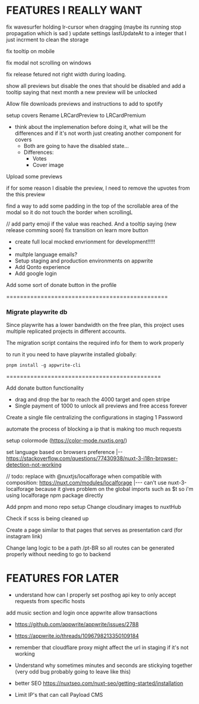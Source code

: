 # FEATURES I REALLY WANT

fix wavesurfer holding lr-cursor when dragging (maybe its running stop propagation which is sad )
update settings lastUpdateAt to a integer that I just incrment to clean the storage

fix tooltip on mobile

fix modal not scrolling on windows

fix release fetured not right width during loading.

show all previews but disable the ones that should be disabled and add a tooltip saying that next month a new preview will be unlocked

Allow file downloads previews and instructions to add to spotify

setup covers Rename LRCardPreview to LRCardPremium

- think about the implemenation before doing it, what will be the differences and if it's not worth just creating another component for covers
  - Both are going to have the disabled state...
  - Differences:
    - Votes
    - Cover image

Upload some previews

if for some reason I disable the preview, I need to remove the upvotes from the this preview

find a way to add some padding in the top of the scrollable area of the modal so it do not touch the border when scrollingL

// add party emoji if the value was reached. And a tooltip saying (new release comming soon)
fix transition on learn more button

- create full local mocked envrionment for development!!!!!
-
- multple language emails?
- Setup staging and production environments on appwrite
- Add Qonto experience
- Add google login

Add some sort of donate button in the profile

===============================================

### Migrate playwrite db

Since playwrite has a lower bandwidth on the free plan, this project uses multiple replicated projects in different accounts.

The migration script contains the required info for them to work properly

to run it you need to have playwrite installed globally:

`pnpm install -g appwrite-cli`

=============================================

Add donate button functionality

- drag and drop the bar to reach the 4000 target and open stripe
- Single payment of 1000 to unlock all previews and free access forever

Create a single file centralizing the configurations in staging 1 Password

automate the process of blocking a ip that is making too much requests

setup colormode (https://color-mode.nuxtjs.org/)

set language based on browsers preference
|-- https://stackoverflow.com/questions/77430938/nuxt-3-i18n-browser-detection-not-working

// todo: replace with @nuxtjs/localforage when compatible with composition: https://nuxt.com/modules/localforage
|--- can't use nuxt-3-localforage because it gives problem on the global imports such as $t so i'm using localforage npm package directly

Add pnpm and mono repo setup
Change cloudinary images to nuxtHub

Check if scss is being cleaned up

Create a page similar to that pages that serves as presentation card (for instagram link)

Change lang logic to be a path /pt-BR so all routes can be generated properly without needing to go to backend

# FEATURES FOR LATER

- understand how can I properly set posthog api key to only accept requests from specific hosts

add music section and login once appwrite allow transactions

- https://github.com/appwrite/appwrite/issues/2788
- https://appwrite.io/threads/1096798213350109184
- remember that cloudflare proxy might affect the url in staging if it's not working

- Understand why sometimes minutes and seconds are stickying together (very odd bug probably going to leave like this)

- better SEO https://nuxtseo.com/nuxt-seo/getting-started/installation

- Limit IP's that can call Payload CMS
